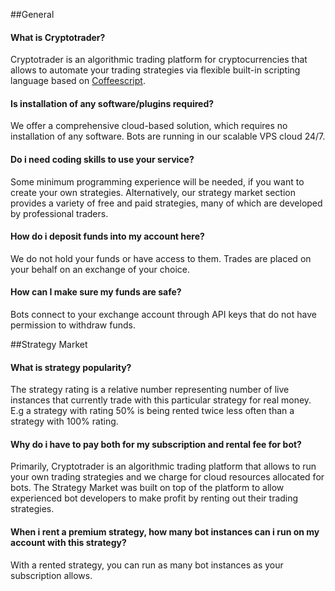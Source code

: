 
##General

#### What is Cryptotrader?

Cryptotrader is an algorithmic trading platform for cryptocurrencies that allows to automate your trading strategies via flexible built-in scripting language based on [Coffeescript](http://coffeescript.org/).

#### Is installation of any software/plugins required?

We offer a comprehensive cloud-based solution, which requires no installation of any software. Bots are running in our scalable VPS cloud 24/7.

#### Do i need coding skills to use your service?

  Some minimum programming experience will be needed, if you want to create your own strategies. Alternatively, our strategy market section provides a variety of free and paid strategies, many of which are developed by professional traders.

#### How do i deposit funds into my account here?

We do not hold your funds or have access to them. Trades are placed on your behalf on an exchange of your choice.

#### How can I make sure my funds are safe?

Bots connect to your exchange account through API keys that do not have permission to withdraw funds.


##Strategy Market
#### What is strategy popularity?
  The strategy rating is a relative number representing number of live instances that currently trade with this particular strategy for real money. E.g a strategy with rating 50% is being rented twice less often than a strategy with 100% rating.
  
#### Why do i have to pay both for my subscription and rental fee for bot?
Primarily, Cryptotrader is an algorithmic trading platform that allows to run your own trading strategies and we charge for cloud resources allocated for bots. The Strategy Market was built on top of the platform to allow experienced bot developers to make profit by renting out their trading strategies.

#### When i rent a premium strategy, how many bot instances can i run on my account with this strategy?
With a rented strategy, you can run as many bot instances as your subscription allows.

